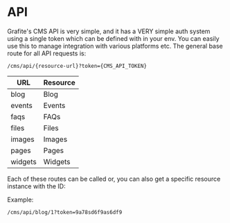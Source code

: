 # API

Grafite's CMS API is very simple, and it has a VERY simple auth system using a single token which can be defined with in your env. You can easily use this to manage integration with various platforms etc.
The general base route for all API requests is:

```
/cms/api/{resource-url}?token={CMS_API_TOKEN}
```

| URL | Resource |
| ------ | ----- |
| blog | Blog |
| events | Events |
| faqs | FAQs |
| files | Files |
| images | Images |
| pages | Pages |
| widgets | Widgets |

Each of these routes can be called or, you can also get a specific resource instance with the ID:

Example:
```
/cms/api/blog/1?token=9a78sd6f9as6df9
```